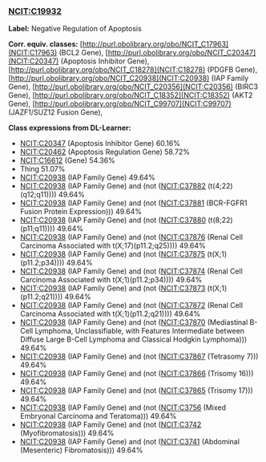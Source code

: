 
### [NCIT:C19932](http://purl.obolibrary.org/obo/NCIT_C19932)
**Label:** Negative Regulation of Apoptosis

**Corr. equiv. classes:** [http://purl.obolibrary.org/obo/NCIT_C17963](NCIT:C17963) (BCL2 Gene), [http://purl.obolibrary.org/obo/NCIT_C20347](NCIT:C20347) (Apoptosis Inhibitor Gene), [http://purl.obolibrary.org/obo/NCIT_C18278](NCIT:C18278) (PDGFB Gene), [http://purl.obolibrary.org/obo/NCIT_C20938](NCIT:C20938) (IAP Family Gene), [http://purl.obolibrary.org/obo/NCIT_C20356](NCIT:C20356) (BIRC3 Gene), [http://purl.obolibrary.org/obo/NCIT_C18352](NCIT:C18352) (AKT2 Gene), [http://purl.obolibrary.org/obo/NCIT_C99707](NCIT:C99707) (JAZF1/SUZ12 Fusion Gene), 

**Class expressions from DL-Learner:**

- [NCIT:C20347](http://purl.obolibrary.org/obo/NCIT_C20347) (Apoptosis Inhibitor Gene) 60.16%
- [NCIT:C20462](http://purl.obolibrary.org/obo/NCIT_C20462) (Apoptosis Regulation Gene) 58.72%
- [NCIT:C16612](http://purl.obolibrary.org/obo/NCIT_C16612) (Gene) 54.36%
- Thing 51.07%
- [NCIT:C20938](http://purl.obolibrary.org/obo/NCIT_C20938) (IAP Family Gene) 49.64%
- [NCIT:C20938](http://purl.obolibrary.org/obo/NCIT_C20938) (IAP Family Gene) and (not ([NCIT:C37882](http://purl.obolibrary.org/obo/NCIT_C37882) (t(4;22)(q12;q11)))) 49.64%
- [NCIT:C20938](http://purl.obolibrary.org/obo/NCIT_C20938) (IAP Family Gene) and (not ([NCIT:C37881](http://purl.obolibrary.org/obo/NCIT_C37881) (BCR-FGFR1 Fusion Protein Expression))) 49.64%
- [NCIT:C20938](http://purl.obolibrary.org/obo/NCIT_C20938) (IAP Family Gene) and (not ([NCIT:C37880](http://purl.obolibrary.org/obo/NCIT_C37880) (t(8;22)(p11;q11)))) 49.64%
- [NCIT:C20938](http://purl.obolibrary.org/obo/NCIT_C20938) (IAP Family Gene) and (not ([NCIT:C37876](http://purl.obolibrary.org/obo/NCIT_C37876) (Renal Cell Carcinoma Associated with t(X;17)(p11.2;q25)))) 49.64%
- [NCIT:C20938](http://purl.obolibrary.org/obo/NCIT_C20938) (IAP Family Gene) and (not ([NCIT:C37875](http://purl.obolibrary.org/obo/NCIT_C37875) (t(X;1)(p11.2;p34)))) 49.64%
- [NCIT:C20938](http://purl.obolibrary.org/obo/NCIT_C20938) (IAP Family Gene) and (not ([NCIT:C37874](http://purl.obolibrary.org/obo/NCIT_C37874) (Renal Cell Carcinoma Associated with t(X;1)(p11.2;p34)))) 49.64%
- [NCIT:C20938](http://purl.obolibrary.org/obo/NCIT_C20938) (IAP Family Gene) and (not ([NCIT:C37873](http://purl.obolibrary.org/obo/NCIT_C37873) (t(X;1)(p11.2;q21)))) 49.64%
- [NCIT:C20938](http://purl.obolibrary.org/obo/NCIT_C20938) (IAP Family Gene) and (not ([NCIT:C37872](http://purl.obolibrary.org/obo/NCIT_C37872) (Renal Cell Carcinoma Associated with t(X;1)(p11.2;q21)))) 49.64%
- [NCIT:C20938](http://purl.obolibrary.org/obo/NCIT_C20938) (IAP Family Gene) and (not ([NCIT:C37870](http://purl.obolibrary.org/obo/NCIT_C37870) (Mediastinal B-Cell Lymphoma, Unclassifiable, with Features Intermediate between Diffuse Large B-Cell Lymphoma and Classical Hodgkin Lymphoma))) 49.64%
- [NCIT:C20938](http://purl.obolibrary.org/obo/NCIT_C20938) (IAP Family Gene) and (not ([NCIT:C37867](http://purl.obolibrary.org/obo/NCIT_C37867) (Tetrasomy 7))) 49.64%
- [NCIT:C20938](http://purl.obolibrary.org/obo/NCIT_C20938) (IAP Family Gene) and (not ([NCIT:C37866](http://purl.obolibrary.org/obo/NCIT_C37866) (Trisomy 16))) 49.64%
- [NCIT:C20938](http://purl.obolibrary.org/obo/NCIT_C20938) (IAP Family Gene) and (not ([NCIT:C37865](http://purl.obolibrary.org/obo/NCIT_C37865) (Trisomy 17))) 49.64%
- [NCIT:C20938](http://purl.obolibrary.org/obo/NCIT_C20938) (IAP Family Gene) and (not ([NCIT:C3756](http://purl.obolibrary.org/obo/NCIT_C3756) (Mixed Embryonal Carcinoma and Teratoma))) 49.64%
- [NCIT:C20938](http://purl.obolibrary.org/obo/NCIT_C20938) (IAP Family Gene) and (not ([NCIT:C3742](http://purl.obolibrary.org/obo/NCIT_C3742) (Myofibromatosis))) 49.64%
- [NCIT:C20938](http://purl.obolibrary.org/obo/NCIT_C20938) (IAP Family Gene) and (not ([NCIT:C3741](http://purl.obolibrary.org/obo/NCIT_C3741) (Abdominal (Mesenteric) Fibromatosis))) 49.64%


